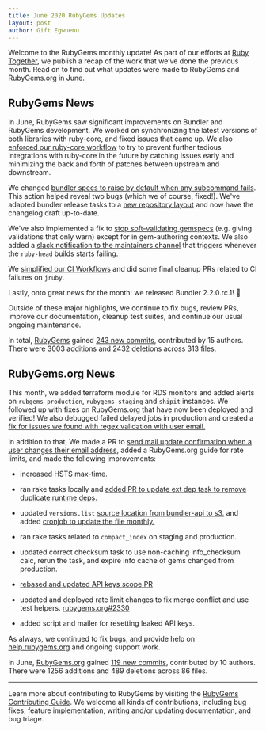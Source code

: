 ```yaml
---
title: June 2020 RubyGems Updates
layout: post
author: Gift Egwuenu
---
```


Welcome to the RubyGems monthly update! As part of our efforts at [Ruby Together](http://rubytogether.org/), we publish a recap of the work that we’ve done the previous month. Read on to find out what updates were made to RubyGems and RubyGems.org in June.


## RubyGems News

In June, RubyGems saw significant improvements on Bundler and RubyGems development. We worked on synchronizing the latest versions of both libraries with ruby-core, and fixed issues that came up. We also [enforced our ruby-core workflow](https://github.com/rubygems/rubygems/pull/3725) to try to prevent further tedious integrations with ruby-core in the future by catching issues early and minimizing the back and forth of patches between upstream and downstream.

We changed [bundler specs to raise by default when any subcommand fails](https://github.com/rubygems/rubygems/pull/3685). This action helped reveal two bugs (which we of course, fixed!). We've adapted bundler release tasks to a [new repository layout](https://github.com/rubygems/rubygems/pull/3703) and now have the changelog draft up-to-date.


We've also implemented a fix to [stop soft-validating gemspecs](https://github.com/rubygems/rubygems/pull/3668) (e.g. giving validations that only warn) except for in gem-authoring contexts. We also added a [slack notification to the maintainers channel](https://github.com/rubygems/rubygems/pull/3689) that triggers whenever the  `ruby-head` builds starts failing.

We [simplified our CI Workflows](https://github.com/rubygems/rubygems/pull/3769) and did some final cleanup PRs related to CI failures on `jruby`.

Lastly, onto great news for the month: we released Bundler 2.2.0.rc.1! 🎉

Outside of these major highlights, we continue to fix bugs, review PRs, improve our documentation, cleanup test suites, and continue our usual ongoing maintenance.

In total, [RubyGems](https://github.com/rubygems) gained [243 new commits](https://github.com/rubygems/rubygems/compare/master@%7B2020-06-01%7D...master@%7B2020-06-30%7D), contributed by 15 authors. There were 3003 additions and 2432 deletions across 313 files.

## RubyGems.org News

This month, we added terraform module for RDS monitors and added alerts on `rubgems-production`, `rubygems-staging` and `shipit` instances. We followed up with fixes on RubyGems.org that have now been deployed and verified! We also debugged failed delayed jobs in production and created a [fix for issues we found with regex validation with user email.](https://github.com/rubygems/rubygems.org/pull/2389)


In addition to that, We made a PR to [send mail update confirmation when a user changes their email address](https://github.com/rubygems/rubygems.org/pull/2392),  added a RubyGems.org guide for rate limits, and made the following improvements:

- increased HSTS max-time.
- ran rake tasks locally and [added PR to update ext dep task to remove duplicate runtime deps.](https://github.com/rubygems/rubygems.org/pull/2382)
- updated `versions.list` [source location from bundler-api to s3.](https://github.com/rubygems/rubygems.org/pull/2380) and added [cronjob to update the file monthly.](https://github.com/rubygems/rubygems.org/pull/2403)

- ran rake tasks related to `compact_index` on staging and production.

- updated correct checksum task to use non-caching info_checksum calc, rerun the task, and expire info cache of gems changed from production.

- [rebased and updated API keys scope PR](https://github.com/rubygems.org/pull/1962)

- updated and deployed rate limit changes to fix merge conflict and use test helpers. [rubygems.org#2330](https://github.com/rubygems.org/pull/2330)
- added script and mailer for resetting leaked API keys.

As always, we continued to fix bugs, and provide help on [help.rubygems.org](https://help.rubygems.org) and ongoing support work.

In June, [RubyGems.org](https://github.com/rubygems.org) gained [119 new commits](https://github.com/rubygems/rubygems.org/compare/master@%7B2020-06-01%7D...master@%7B2020-06-30%7D), contributed by 10 authors. There were 1256 additions and 489 deletions across 86 files.

---

Learn more about contributing to RubyGems by visiting the [RubyGems Contributing Guide](https://github.com/rubygems/rubygems/blob/master/CONTRIBUTING.md#how-to-contribute). We welcome all kinds of contributions, including bug fixes, feature implementation, writing and/or updating documentation, and bug triage.
